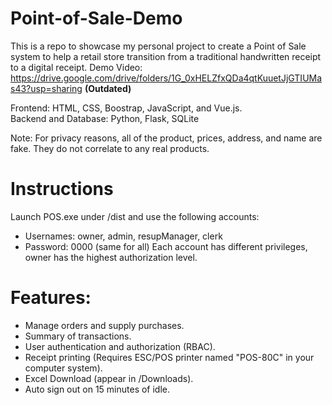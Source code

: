 # Point-of-Sale-Demo
This is a repo to showcase my personal project to create a Point of Sale system to help a retail store transition from a traditional handwritten receipt to a digital receipt.
Demo Video: https://drive.google.com/drive/folders/1G_0xHELZfxQDa4qtKuuetJjGTIUMas43?usp=sharing <b>(Outdated)</b>

Frontend: HTML, CSS, Boostrap, JavaScript, and Vue.js. <br>
Backend and Database: Python, Flask, SQLite

Note: For privacy reasons, all of the product, prices, address, and name are fake. They do not correlate to any real products.

# Instructions
Launch POS.exe under /dist and use the following accounts:
- Usernames: owner, admin, resupManager, clerk 
- Password: 0000 (same for all)
Each account has different privileges, owner has the highest authorization level.

# Features:
- Manage orders and supply purchases.
- Summary of transactions.
- User authentication and authorization (RBAC).
- Receipt printing (Requires ESC/POS printer named "POS-80C" in your computer system).
- Excel Download (appear in /Downloads).
- Auto sign out on 15 minutes of idle.
